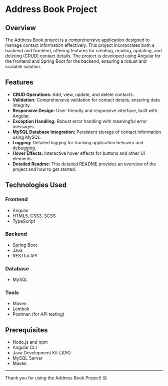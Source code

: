 # Address Book Project

## Overview
The Address Book project is a comprehensive application designed to manage contact information effectively. This project incorporates both a backend and frontend, offering features for creating, reading, updating, and deleting (CRUD) contact details. The project is developed using Angular for the frontend and Spring Boot for the backend, ensuring a robust and scalable solution.

## Features
- **CRUD Operations:** Add, view, update, and delete contacts.
- **Validation:** Comprehensive validation for contact details, ensuring data integrity.
- **Responsive Design:** User-friendly and responsive interface, built with Angular.
- **Exception Handling:** Robust error handling with meaningful error messages.
- **MySQL Database Integration:** Persistent storage of contact information using MySQL.
- **Logging:** Detailed logging for tracking application behavior and debugging.
- **Hover Effects:** Interactive hover effects for buttons and other UI elements.
- **Detailed Readme:** This detailed README provides an overview of the project and how to get started.

## Technologies Used
### Frontend
- Angular
- HTML5, CSS3, SCSS
- TypeScript

### Backend
- Spring Boot
- Java
- RESTful API

### Database
- MySQL

### Tools
- Maven
- Lombok
- Postman (for API testing)

## Prerequisites
- Node.js and npm
- Angular CLI
- Java Development Kit (JDK)
- MySQL Server
- Maven

---
Thank you for using the Address Book Project! 😊